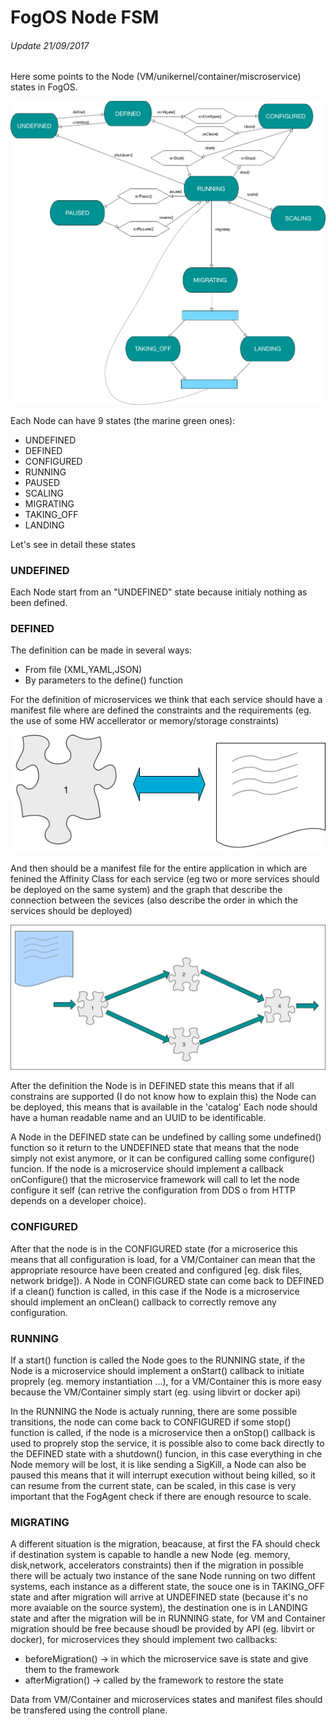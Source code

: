 # FogOS Node FSM

###### Update 21/09/2017

Here some points to the Node (VM/unikernel/container/miscroservice) states in FogOS.

![](../img/fogos_fsm_node.png)


Each Node can have 9 states (the marine green ones):

- UNDEFINED
- DEFINED
- CONFIGURED
- RUNNING
- PAUSED
- SCALING
- MIGRATING
- TAKING_OFF
- LANDING

Let's see in detail these states

### UNDEFINED


Each Node start from an "UNDEFINED" state because initialy nothing as been defined.

### DEFINED

The definition can be made in several ways:

- From file (XML,YAML,JSON)
- By parameters to the define() function  

For the definition of microservices we think that each service should have a manifest file where are defined the constraints and the requirements (eg. the use of some HW accellerator or memory/storage constraints) 

![Microservice Manifest](../img/fogos_microservice_manifest.png)

And then should be a manifest file for the entire application in which are fenined the Affinity Class for each service (eg two or more services should be deployed on the same system) and the graph that describe the connection between the sevices (also describe the order in which the services should be deployed)

![Example App Graph](img/fogos_example_app_graph.png)



After the definition the Node is in DEFINED state this means that if all constrains are supported (I do not know how to explain this) the Node can be deployed, this means that is available in the 'catalog'
Each node should have a human readable name and an UUID to be identificable.

A Node in the DEFINED state can be undefined by calling some undefined() function so it return to the UNDEFINED state that means that the node simply not exist anymore, or it can be configured calling some configure() funcion.
If the node is a microservice should implement a callback onConfigure() that the microservice framework will call to let the node configure it self (can retrive the configuration from DDS o from HTTP depends on a developer choice).

### CONFIGURED

After that the node is in the CONFIGURED state (for a microserice this means that all configuration is load, for a VM/Container can mean that the appropriate resource have been created and configured [eg. disk files, network bridge]).
A Node in CONFIGURED state can come back to DEFINED if a clean() function is called, in this case if the Node is a microservice should implement an onClean() callback to correctly remove any configuration.

### RUNNING

If a start() function is called the Node goes to the RUNNING state, if the Node is a microservice should implement a onStart() callback to initiate proprely (eg. memory instantiation ...), for a VM/Container this is more easy because the VM/Container simply start (eg. using libvirt or docker api)

In the RUNNING the Node is actualy running, there are some possible transitions, the node can come back to CONFIGURED if some stop() function is called, if the node is a microservice then a onStop() callback is used to proprely stop the service, it is possible also to come back directly to the DEFINED state with a shutdown() funcion, in this case everything in che Node memory will be lost, it is like sending a SigKill, a Node can also be paused this means that it will interrupt execution without being killed, so it can resume from the current state, can be scaled, in this case is very important that the FogAgent check if there are enough resource to scale.

### MIGRATING

A different situation is the migration, beacause, at first the FA should check if destination system is capable to handle a new Node (eg. memory, disk,network, accelerators constraints) then if the migration in possible there will be actualy two instance of the sane Node running on two diffent systems, each instance as a different state, the souce one is in TAKING_OFF state and after migration will arrive at UNDEFINED state (because it's no more avaiable on the source system), the destination one is in LANDING state and after the migration will be in RUNNING state, for VM and Container migration should be free because shoudl be provided by API (eg. libvirt or docker), for microservices they should implement two callbacks:

- beforeMigration() -> in which the microservice save is state and give them to the framework
- afterMigration() -> called by the framework to restore the state

Data from VM/Container and microservices states and manifest files should be transfered using the controll plane.

 
